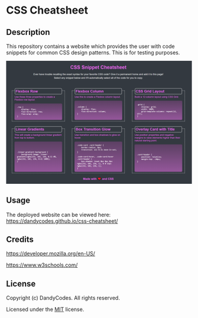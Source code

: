 # CSS Cheatsheet
## Description
This repository contains a website which provides the user with code snippets for common CSS design patterns.
This is for testing purposes.

![a screenshot of the deployed website](/assets/images/screenshot.png)
## Usage
The deployed website can be viewed here: https://dandycodes.github.io/css-cheatsheet/
## Credits
https://developer.mozilla.org/en-US/

https://www.w3schools.com/
## License
Copyright (c) DandyCodes. All rights reserved.

Licensed under the [MIT](LICENSE.txt) license.

